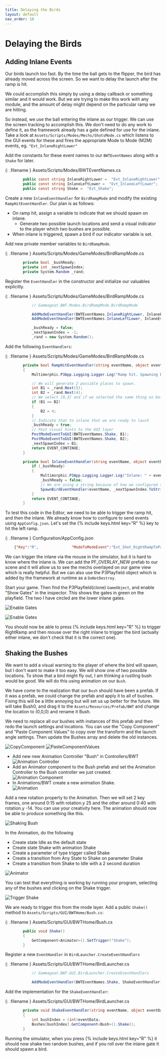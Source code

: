 ```yaml
---
title: Delaying the Birds
layout: default
nav_order: 10
---
```


# Delaying the Birds

## Adding Inlane Events

Our birds launch too fast. By the time the ball gets to the flipper, the bird has already moved across the screen. So we want to delay the launch after the ramp is hit.

We could accomplish this simply by using a delay callback or something similar and it would work. But we are trying to make this work with any module, and the amount of delay might depend on the particular ramp we are hitting.

So instead, we use the ball entering the inlane as our trigger. We can use the screen tracking to accomplish this. We don't need to do any work to define it, as the framework already has a gate defined for use for the inlane. Take a look at `Assets/Scripts/Modes/Mechs/ShotsMode.cs` which listens to the GUI events for these and fires the appropriate Mode to Mode (M2M) events, eg. `"Evt_InlaneRightLower"`

Add the constants for these event names to our `BWTEventNames` along with a `Shake` for later.

{: .filename }
Assets/Scripts/Modes/BWTEventNames.cs

```csharp
        public const string InlaneRightLower =  "Evt_InlaneRightLower";
        public const string InlaneLeftLower =  "Evt_InlaneLeftLower";
        public const string Shake =  "Evt_Shake";
```

Create a new `InlaneEventHandler` for `BirdRampMode` and modify the existing `RampHitEventHandler`. Our plan is as follows:

  * On ramp hit, assign a variable to indicate that we should spawn on inlane.
    * Generate two possible launch locations and send a visual indicator to the player which two bushes are possible.
  * When inlane is triggered, spawn a bird if our indicator variable is set.

Add new private member variables to `BirdRampMode`.

{: .filename }
Assets/Scripts/Modes/GameModes/BirdRampMode.cs

```csharp
        private bool _bushReady;
        private int _nextSpawnIndex;
        private System.Random _rand;
```

Register the `EventHandler` in the constructor and initialize our valuables explicitly.

{: .filename }
Assets/Scripts/Modes/GameModes/BirdRampMode.cs

```csharp
            // Gammagoat.BWT.Modes.BirdRampMode.BirdRampMode

            AddModeEventHandler(BWTEventNames.InlaneRightLower, InlaneEventHandler, Priority);
            AddModeEventHandler(BWTEventNames.InlaneLeftLower, InlaneEventHandler, Priority);

            _bushReady = false;
            _nextSpawnIndex = -1;
            _rand = new System.Random();
```

Add the following `EventHandlers`:

{: .filename }
Assets/Scripts/Modes/GameModes/BirdRampMode.cs

```csharp
        private bool RampHitEventHandler(string eventName, object eventData)
        {
            Multimorphic.P3App.Logging.Logger.Log("Ramp hit. Spawning Bird.");

            // We will generate 2 possible places to spawn.
            int B1 = _rand.Next(5);
            int B2 = _rand.Next(4);
            // We select [0,3] and if we selected the same thing as before change it to 4. This does sampling without replacement.
            if (B1 == B2)
            {
                B2 = 4;
            }
            // Indicate that to inlane that we are ready to lauch
            _bushReady = true;
            // Post visual hints to the GUI layer
            PostModeEventToGUI(BWTEventNames.Shake, B1);
            PostModeEventToGUI(BWTEventNames.Shake, B2);
            _nextSpawnIndex = B1;
            return EVENT_CONTINUE;
        }

        private bool InlaneEventHandler(string eventName, object eventData) {
            if (_bushReady)
            {
                Multimorphic.P3App.Logging.Logger.Log("Inlane: " + eventName + "Crossed. Spawning Bird from index: " + _nextSpawnIndex.ToString());
                _bushReady = false;
                // We are using a string because of how we configured the Spawn event in AppConfig.
                SpawnBirdEventHandler(eventName, _nextSpawnIndex.ToString());
            }
            return EVENT_CONTINUE;
        }
```

To test this code in the Editor, we need to be able to trigger the ramp hit, and then the inlane. We already know how to configure to send events using `AppConfig.json`. Let's set the {% include keys.html key="R" %} key to hit the left ramp.

{: .filename }
Configuration/AppConfig.json

```json
    {"Key":"R",               "ModeToModeEvent":"Evt_Shot_RightRampToPassthrough","Data":""},
```

We can trigger the inlane via the mouse in the simulator, but it is hard to know where the inlane is. We can add the PF_OVERLAY_NEW prefab to our scene and it will allow us to see the mechs overlayed on our game view which is really helpful. But we can also use the P3Playfield object which is added by the framework at runtime as a `DoNotDestroy`. 

Start your game. Then find the P3Playfield(clone) `GameObject`, and enable "Show Gates" in the inspector. This shows the gates in green on the playfield. The two I have circled are the lower inlane gates.

![Enable Gates](assets/images/EnableGates.png)

![Enable Gates](assets/images/Gates.png)

You should now be able to press {% include keys.html key="R" %} to trigger RightRamp and then mouse over the right inlane to trigger the bird (actually either inlane, we don't check that it is the correct one).

## Shaking the Bushes

We want to add a visual warning to the player of where the bird will spawn, but I don't want to make it too easy. We will show one of two possible locations. To show that a bird might fly out, I am thinking a rustling bush would be good. We will do this using animation on our `Bush`.

We have come to the realization that our `Bush` should have been a prefab. If it was a prefab, we could change the prefab and apply it to all of bushes. Fixing this will be a little annoying but will set us up better for the future. We will take Bush0, and drag it to the `Assets/Resources/Prefab/BWT` and change the location to (0,0,0) and rename it Bush.

We need to replace all our bushes with instances of this prefab and then redo the launch settings and locations. You can use the "Copy Component" and "Paste Component Values" to copy over the transform and the launch angle settings. Then update the Bushes array and delete the old instances.

![CopyComponent](assets/images/CopyComponent.png)
![PasteComponentValues](assets/images/PastComponentValues.png)

  * Add new new Animation Controller "Bush" in Controllers/BWT
  <br> ![Animation Controller](assets/images/AnimationController.png)
  * Add an Animator component to the Bush prefab and set the Animation Controller to the Bush controller we just created.
  <br> ![Animation Component](assets/images/AnimatorComponent.png)
  * In Animations/BWT create a new animation Shake.
  <br> ![Animation](assets/images/Animation.png)

Add a new rotation property to the Animation. Then we will set 2 key frames, one around 0:15 with rotation.y 25 and the other around 0:40 with rotation.y -14. You can use your creativity here. The animation should now be able to produce something like this.

![Shaking Bush](assets/images/Shake.gif)

In the Animation, do the following

  * Create state Idle as the default state
  * Create state Shake with animation Shake
  * Create a parameter of type trigger called Shake
  * Create a transition from Any State to Shake on parameter Shake
  * Create a transition from Shake to Idle with a 2 second duration

![Animator](assets/images/Animator.png)

You can test that everything is working by running your program, selecting any of the bushes and clicking on the Shake trigger.

![Trigger Shake](assets/images/TriggerShake.gif)

We are ready to trigger this from the mode layer. Add a public `Shake()` method to `Assets/Scripts/GUI/BWTHome/Bush.cs`:

{: .filename }
Assets/Scripts/GUI/BWTHome/Bush.cs

```csharp
        public void Shake()
        {
            GetComponent<Animator>().SetTrigger("Shake");
        }
```

Register a new `EventHandler` in `BirdLauncher.CreateEventHandlers`

{: .filename }
Assets/Scripts/GUI/BWTHome/BirdLauncher.cs

```csharp
            // Gammagoat.BWT.GUI.BirdLauncher.CreateEventHandlers

            AddModeEventHandler(BWTEventNames.Shake, ShakeEventHandler);
```

Add the implementation for the `ShakeEventHandler`:

{: .filename }
Assets/Scripts/GUI/BWTHome/BirdLauncher.cs

```csharp
        private void ShakeEventHandler(string eventName, object eventData)
        {
            int bushIndex = (int)eventData;
            Bushes[bushIndex].GetComponent<Bush>().Shake();
        }
```

Running the simulator, when you press {% include keys.html key="R" %} it should now shake two random bushes, and if you roll over the inlane gate it should spawn a bird.
